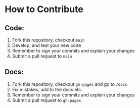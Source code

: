 # How to Contribute
## Code:
1. Fork this repository, checkout `main`
2. Develop, and test your new code
3. Remember to sign your commits and explain your changes
4. Submit a pull request to `main`

## Docs:
1. Fork this repository, checkout `gh-pages` and go to `/docs`
2. Fix mistakes, add to the docs etc.
3. Remember to sign your commits and explain your changes
4. Submit a pull request to `gh-pages`